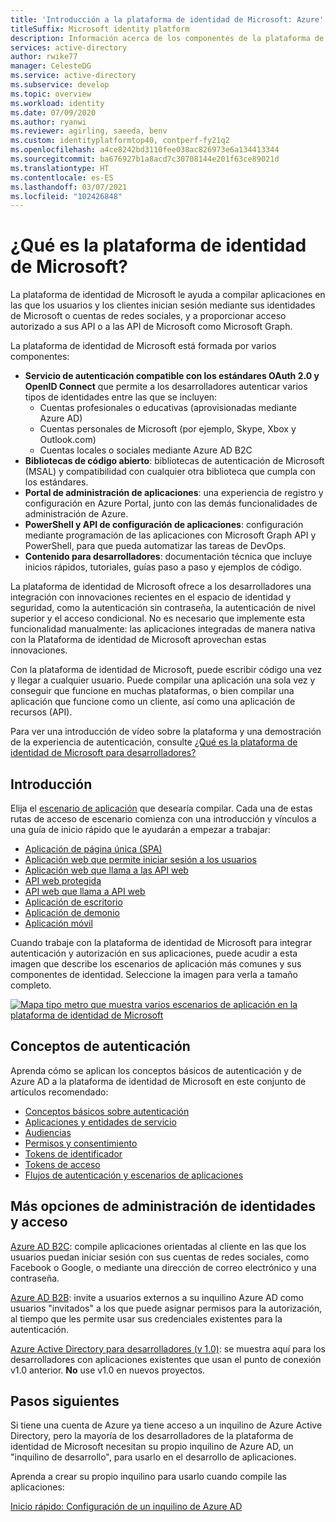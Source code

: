 ```yaml
---
title: 'Introducción a la plataforma de identidad de Microsoft: Azure'
titleSuffix: Microsoft identity platform
description: Información acerca de los componentes de la plataforma de identidad de Microsoft y cómo pueden ayudarle a crear administración de identidad y acceso (IAM) en sus aplicaciones.
services: active-directory
author: rwike77
manager: CelesteDG
ms.service: active-directory
ms.subservice: develop
ms.topic: overview
ms.workload: identity
ms.date: 07/09/2020
ms.author: ryanwi
ms.reviewer: agirling, saeeda, benv
ms.custom: identityplatformtop40, contperf-fy21q2
ms.openlocfilehash: a4ce8242bd3110fee038ac826973e6a134413344
ms.sourcegitcommit: ba676927b1a8acd7c30708144e201f63ce89021d
ms.translationtype: HT
ms.contentlocale: es-ES
ms.lasthandoff: 03/07/2021
ms.locfileid: "102426848"
---
```

# <a name="what-is-the-microsoft-identity-platform"></a>¿Qué es la plataforma de identidad de Microsoft?

La plataforma de identidad de Microsoft le ayuda a compilar aplicaciones en las que los usuarios y los clientes inician sesión mediante sus identidades de Microsoft o cuentas de redes sociales, y a proporcionar acceso autorizado a sus API o a las API de Microsoft como Microsoft Graph.

La plataforma de identidad de Microsoft está formada por varios componentes:

- **Servicio de autenticación compatible con los estándares OAuth 2.0 y OpenID Connect** que permite a los desarrolladores autenticar varios tipos de identidades entre las que se incluyen:
  - Cuentas profesionales o educativas (aprovisionadas mediante Azure AD)
  - Cuentas personales de Microsoft (por ejemplo, Skype, Xbox y Outlook.com)
  - Cuentas locales o sociales mediante Azure AD B2C
- **Bibliotecas de código abierto**: bibliotecas de autenticación de Microsoft (MSAL) y compatibilidad con cualquier otra biblioteca que cumpla con los estándares.
- **Portal de administración de aplicaciones**: una experiencia de registro y configuración en Azure Portal, junto con las demás funcionalidades de administración de Azure.
- **PowerShell y API de configuración de aplicaciones**: configuración mediante programación de las aplicaciones con Microsoft Graph API y PowerShell, para que pueda automatizar las tareas de DevOps.
- **Contenido para desarrolladores**: documentación técnica que incluye inicios rápidos, tutoriales, guías paso a paso y ejemplos de código.

La plataforma de identidad de Microsoft ofrece a los desarrolladores una integración con innovaciones recientes en el espacio de identidad y seguridad, como la autenticación sin contraseña, la autenticación de nivel superior y el acceso condicional. No es necesario que implemente esta funcionalidad manualmente: las aplicaciones integradas de manera nativa con la Plataforma de identidad de Microsoft aprovechan estas innovaciones.

Con la plataforma de identidad de Microsoft, puede escribir código una vez y llegar a cualquier usuario. Puede compilar una aplicación una sola vez y conseguir que funcione en muchas plataformas, o bien compilar una aplicación que funcione como un cliente, así como una aplicación de recursos (API).

Para ver una introducción de vídeo sobre la plataforma y una demostración de la experiencia de autenticación, consulte [¿Qué es la plataforma de identidad de Microsoft para desarrolladores?](https://youtu.be/uDU1QTSw7Ps)

## <a name="getting-started"></a>Introducción

Elija el [escenario de aplicación](authentication-flows-app-scenarios.md) que desearía compilar. Cada una de estas rutas de acceso de escenario comienza con una introducción y vínculos a una guía de inicio rápido que le ayudarán a empezar a trabajar:

- [Aplicación de página única (SPA)](scenario-spa-overview.md)
- [Aplicación web que permite iniciar sesión a los usuarios](scenario-web-app-sign-user-overview.md)
- [Aplicación web que llama a las API web](scenario-web-app-call-api-overview.md)
- [API web protegida](scenario-protected-web-api-overview.md)
- [API web que llama a API web](scenario-web-api-call-api-overview.md)
- [Aplicación de escritorio](scenario-desktop-overview.md)
- [Aplicación de demonio](scenario-daemon-overview.md)
- [Aplicación móvil](scenario-mobile-overview.md)

Cuando trabaje con la plataforma de identidad de Microsoft para integrar autenticación y autorización en sus aplicaciones, puede acudir a esta imagen que describe los escenarios de aplicación más comunes y sus componentes de identidad. Seleccione la imagen para verla a tamaño completo.

[![Mapa tipo metro que muestra varios escenarios de aplicación en la plataforma de identidad de Microsoft](./media/v2-overview/application-scenarios-identity-platform.png)](./media/v2-overview/application-scenarios-identity-platform.svg#lightbox)

## <a name="learn-authentication-concepts"></a>Conceptos de autenticación

Aprenda cómo se aplican los conceptos básicos de autenticación y de Azure AD a la plataforma de identidad de Microsoft en este conjunto de artículos recomendado:

- [Conceptos básicos sobre autenticación](./authentication-vs-authorization.md)
- [Aplicaciones y entidades de servicio](app-objects-and-service-principals.md)
- [Audiencias](v2-supported-account-types.md)
- [Permisos y consentimiento](v2-permissions-and-consent.md)
- [Tokens de identificador](id-tokens.md)
- [Tokens de acceso](access-tokens.md)
- [Flujos de autenticación y escenarios de aplicaciones](authentication-flows-app-scenarios.md)

## <a name="more-identity-and-access-management-options"></a>Más opciones de administración de identidades y acceso

[Azure AD B2C](../../active-directory-b2c/overview.md): compile aplicaciones orientadas al cliente en las que los usuarios puedan iniciar sesión con sus cuentas de redes sociales, como Facebook o Google, o mediante una dirección de correo electrónico y una contraseña.

[Azure AD B2B](../external-identities/what-is-b2b.md): invite a usuarios externos a su inquilino Azure AD como usuarios "invitados" a los que puede asignar permisos para la autorización, al tiempo que les permite usar sus credenciales existentes para la autenticación.

[Azure Active Directory para desarrolladores (v 1.0)](../azuread-dev/v1-overview.md): se muestra aquí para los desarrolladores con aplicaciones existentes que usan el punto de conexión v1.0 anterior. **No** use v1.0 en nuevos proyectos.

## <a name="next-steps"></a>Pasos siguientes

Si tiene una cuenta de Azure ya tiene acceso a un inquilino de Azure Active Directory, pero la mayoría de los desarrolladores de la plataforma de identidad de Microsoft necesitan su propio inquilino de Azure AD, un "inquilino de desarrollo", para usarlo en el desarrollo de aplicaciones.

Aprenda a crear su propio inquilino para usarlo cuando compile las aplicaciones:

[Inicio rápido: Configuración de un inquilino de Azure AD](quickstart-create-new-tenant.md)

